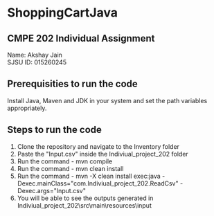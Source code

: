 # ShoppingCartJava

## CMPE 202 Individual Assignment
Name: Akshay  Jain <br/>
SJSU ID: 015260245

## Prerequisities to run the code <br/>

Install  Java, Maven and JDK  in your system and set the path variables appropriately.

## Steps to run the code

1. Clone the repository and navigate to the Inventory folder <br/>
2. Paste the "Input.csv" inside the Indiviual_project_202 folder
3. Run the command - mvn compile <br/>
4. Run the command - mvn clean install <br/>
5. Run the command - mvn -X clean install exec:java -Dexec.mainClass="com.Indiviual_project_202.ReadCsv" -Dexec.args="Input.csv"
6. You will be able to see the outputs generated in Indiviual_project_202\src\main\resources\input
